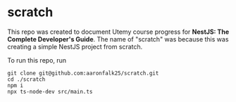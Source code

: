 # scratch
This repo was created to document Utemy course progress for <b>NestJS: The Complete Developer's Guide</b>.
The name of "scratch" was because this was creating a simple NestJS project from scratch.

To run this repo, run
```shell
git clone git@github.com:aaronfalk25/scratch.git
cd ./scratch
npm i
npx ts-node-dev src/main.ts
```
